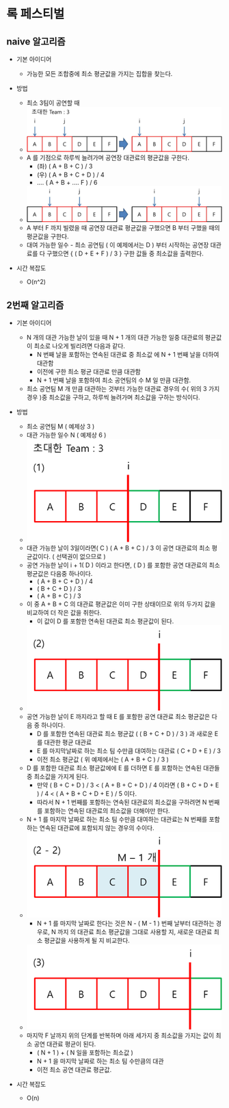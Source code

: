 # 록 페스티벌

## naive 알고리즘
* 기본 아이디어
	- 가능한 모든 조합중에 최소 평균값을 가지는 집합을 찾는다.

* 방법
	* 최소 3팀이 공연할 때
	* ![naive]( https://github.com/martinkang/MyText/blob/master/Algorithm/Festival/img/festival-naive.jpg )
	
	- A 를 기점으로 하루씩 늘려가며 공연장 대관료의 평균값을 구한다.
		- (좌) ( A + B + C ) / 3
		- (우) ( A + B + C + D ) / 4
		- .... ( A + B + .... F ) / 6
		
	* ![naive2]( https://github.com/martinkang/MyText/blob/master/Algorithm/Festival/img/festival-naive2.jpg )
	
	- A 부터 F 까지 빌렸을 때 공연장 대관료 평균값을 구했으면 B 부터 구했을 때의 평균값을 구한다.
	- 대여 가능한 일수 - 최소 공연팀 ( 이 예제에서는 D ) 부터 시작하는 공연장 대관료를 다 구했으면 { ( D + E + F ) / 3 } 구한 값들 중 최소값을 출력한다.
	

* 시간 복잡도
	- O(n^2)



## 2번째 알고리즘
* 기본 아이디어 
	- N 개의 대관 가능한 날이 있을 때 N + 1 개의 대관 가능한 일중 대관료의 평균값이 최소로 나오게 빌리려면 다음과 같다.
		* N 번째 날을 포함하는 연속된 대관료 중 최소값 에 N + 1 번째 날을 더하여 대관함
		* 이전에 구한 최소 평균 대관료 만큼 대관함
		*  N + 1 번째 날을 포함하여 최소 공연팀의 수 M 일 만큼 대관함.
	- 최소 공연팀 M 개 만큼 대관하는 것부터 가능한 대관료 경우의 수( 위의 3 가지 경우 )중 최소값을 구하고, 하루씩 늘려가며 최소값을 구하는 방식이다.

* 방법
	* 최소 공연팀 M ( 예제상 3 )
	* 대관 가능한 일수 N ( 예제상 6 )
	* ![img1]( https://github.com/martinkang/MyText/blob/master/Algorithm/Festival/img/festival1.png )
	- 대관 가능한 날이 3일이라면( C )  ( A + B + C ) / 3 이 공연 대관료의 최소 평균값이다. ( 선택권이 없으므로 )
	- 공연 가능한 날이 i + 1( D ) 이라고 한다면, ( D ) 를 포함한 공연 대관료의 최소 평균값은 다음중 하나이다.
		* ( A + B + C + D ) / 4
		* ( B + C + D ) / 3	
		* ( A + B + C ) / 3
	- 이 중 A + B + C 의 대관료 평균값은 이미 구한 상태이므로 위의 두가지 값을 비교하여 더 작은 값을 취한다.
		- 이 값이 D 를 포함한 연속된 대관료  최소 평균값이 된다.
	* ![img2]( https://github.com/martinkang/MyText/blob/master/Algorithm/Festival/img/festival2.png )
	- 공연 가능한 날이 E 까지라고 할 때 E 를 포함한 공연 대관료 최소 평균값은 다음 중 하나이다.
		* D 를 포함한 연속된 대관료 최소 평균값 ( ( B + C + D ) / 3 )  과 새로운 E 를 대관한 평균 대관료
		* E 를 마지막날짜로 하는 최소 팀 수만큼 대여하는 대관료 ( C + D + E ) / 3
		* 이전 최소 평균값 ( 위 예제에서는 ( A + B + C ) / 3 )
	-  D 를 포함한 대관료 최소 평균값에에 E 를 더하면 E 를 포함하는 연속된 대관들 중 최소값을 가지게 된다.
		- 만약 ( B + C + D ) / 3 < ( A + B + C + D ) / 4 이라면
		( B + C + D + E ) / 4 < ( A + B + C + D + E ) / 5 이다.
		- 따라서 N + 1 번째를 포함하는 연속된 대관료의 최소값을 구하려면 N 번째를 포함하는 연속된 대관료의 최소값을 더해야만 한다.
	- N + 1 를 마지막 날짜로 하는 최소 팀 수만큼 대여하는 대관료는 N 번째를 포함하는 연속된 대관료에 포함되지 않는 경우의 수이다.
	* ![img2-2]( https://github.com/martinkang/MyText/blob/master/Algorithm/Festival/img/festival2-2.png )
		- N + 1 를 마지막 날짜로 한다는 것은 N - ( M - 1 ) 번째 날부터 대관하는 경우로,
		N 까지 의 대관료 최소 평균값을  그대로 사용할 지, 새로운 대관료 최소 평균값을 사용하게 될 지 비교한다.
	* ![img3]( https://github.com/martinkang/MyText/blob/master/Algorithm/Festival/img/festival3.png )
	- 마지막 F 날까지 위의 단계를 반복하며 아래 세가지 중 최소값을 가지는 값이 최소 공연 대관료 평균이 된다.
		* ( N + 1 ) + ( N 일을 포함하는 최소값 )
		* N + 1 을 마지막 날짜로 하는 최소 팀 수만큼의 대관
		* 이전 최소 공연 대관료 평균값.
	


* 시간 복잡도
	- O(n)
